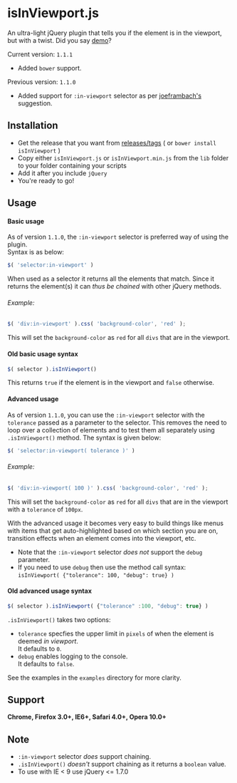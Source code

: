 isInViewport.js
================
An ultra-light jQuery plugin that tells you if the element is in the viewport, but with a twist.
Did you say [demo](http://experiments.muditameta.com/isInViewport/)?

Current version: `1.1.1`
- Added `bower` support.

Previous version: `1.1.0`
- Added support for `:in-viewport` selector as per [joeframbach's](http://www.reddit.com/user/joeframbach) suggestion.

Installation
----------------
- Get the release that you want from [releases/tags](https://github.com/zeusdeux/isInViewport/releases) ( or `bower install isInViewport` )
-  Copy either `isInViewport.js` or `isInViewport.min.js` from the `lib` folder to your folder containing your scripts
- Add it after you include `jQuery`
- You're ready to go!

Usage
----------------
#### Basic usage
As of version `1.1.0`, the `:in-viewport` selector is preferred way of using the plugin.   
Syntax is as below:
```javascript
$( 'selector:in-viewport' )
```
When used as a selector it returns all the elements that match. Since it returns the element(s) it can *thus be chained* with other jQuery methods. 

###### Example:
```javascript
$( 'div:in-viewport' ).css( 'background-color', 'red' );
```
This will set the `background-color` as `red` for all `divs` that are in the viewport.

#### Old basic usage syntax
```javascript
$( selector ).isInViewport()
```
This returns `true` if the element is in the viewport and `false` otherwise.

#### Advanced usage
As of version `1.1.0`, you can use the `:in-viewport` selector with the `tolerance` passed as a parameter to the selector. This removes the need to loop over a collection of elements and to test them all separately using `.isInViewport()` method. The syntax is given below:
```javascript
$( 'selector:in-viewport( tolerance )' )
```
###### Example:
```javascript
$( 'div:in-viewport( 100 )' ).css( 'background-color', 'red' );
```
This will set the `background-color` as `red` for all `divs` that are in the viewport with a `tolerance` of `100px`.   

With the advanced usage it becomes very easy to build things like menus with items that get auto-highlighted based on which section you are on, transition effects when an element comes into the viewport, etc.

- Note that the `:in-viewport` selector *does not* support the `debug` parameter.   
- If you need to use `debug` then use the method call syntax:   
`isInViewport( {"tolerance": 100, "debug": true} )`

#### Old advanced usage syntax
```javascript
$( selector ).isInViewport( {"tolerance" :100, "debug": true} )
```
`.isInViewport()` takes two options:

- `tolerance` specfies the upper limit in `pixels` of when the element is deemed *in viewport*.   
It defaults to `0`.
- `debug` enables logging to the console.   
It defaults to `false`.

See the examples in the `examples` directory for more clarity.

## Support
__Chrome, Firefox 3.0+, IE6+, Safari 4.0+, Opera 10.0+__

## Note
- `:in-viewport` selector *does* support chaining.
- `.isInViewport()` *doesn't* support chaining as it returns a `boolean` value.
- To use with IE < 9 use jQuery <= 1.7.0
